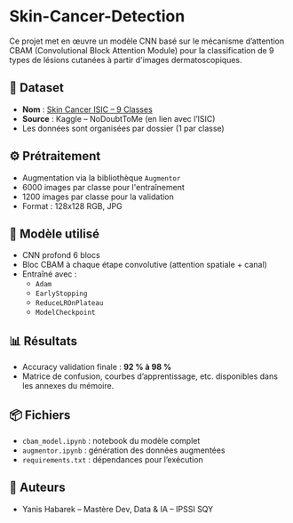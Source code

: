 # Skin-Cancer-Detection


Ce projet met en œuvre un modèle CNN basé sur le mécanisme d’attention CBAM (Convolutional Block Attention Module) pour la classification de 9 types de lésions cutanées à partir d'images dermatoscopiques.

## 📁 Dataset

- **Nom** : [Skin Cancer ISIC – 9 Classes](https://www.kaggle.com/datasets/nodoubttome/skin-cancer9-classesisic)
- **Source** : Kaggle – NoDoubtToMe (en lien avec l’ISIC)
- Les données sont organisées par dossier (1 par classe)

## ⚙️ Prétraitement

- Augmentation via la bibliothèque `Augmentor`
- 6000 images par classe pour l'entraînement
- 1200 images par classe pour la validation
- Format : 128x128 RGB, JPG

## 🧠 Modèle utilisé

- CNN profond 6 blocs
- Bloc CBAM à chaque étape convolutive (attention spatiale + canal)
- Entraîné avec :
  - `Adam`
  - `EarlyStopping`
  - `ReduceLROnPlateau`
  - `ModelCheckpoint`

## 📊 Résultats

- Accuracy validation finale : **92 % à 98 %**
- Matrice de confusion, courbes d’apprentissage, etc. disponibles dans les annexes du mémoire.

## 📦 Fichiers

- `cbam_model.ipynb` : notebook du modèle complet
- `augmentor.ipynb` : génération des données augmentées
- `requirements.txt` : dépendances pour l’exécution

## 📍 Auteurs

- Yanis Habarek – Mastère Dev, Data & IA – IPSSI SQY

